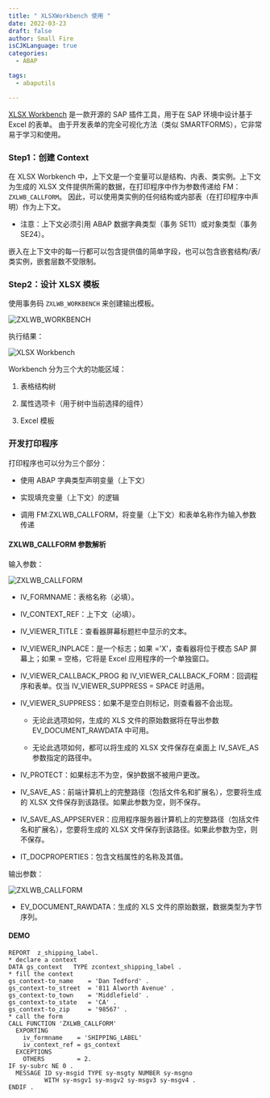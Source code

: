 ```yaml
---
title: " XLSXWorkbench 使用 "
date: 2022-03-23
draft: false
author: Small Fire
isCJKLanguage: true
categories: 
  - ABAP

tags: 
  - abaputils

---
```


[XLSX Workbench](https://sites.google.com/site/sapxlwb/home/eng) 是一款开源的 SAP 插件工具，用于在 SAP 环境中设计基于 Excel 的表单。 由于开发表单的完全可视化方法（类似 SMARTFORMS），它非常易于学习和使用。

### Step1：创建 Context

在 XLSX Worbkench 中，上下文是一个变量可以是结构、内表、类实例。上下文为生成的 XLSX 文件提供所需的数据，在打印程序中作为参数传递给 FM：`ZXLWB_CALLFORM`。 因此，可以使用类实例的任何结构或内部表（在打印程序中声明）作为上下文。 

- 注意：上下文必须引用 ABAP 数据字典类型（事务 SE11）或对象类型（事务 SE24）。

嵌入在上下文中的每一行都可以包含提供值的简单字段，也可以包含嵌套结构/表/类实例，嵌套层数不受限制。

### Step2：设计 XLSX 模板

使用事务码 `ZXLWB_WORKBENCH` 来创建输出模板。

![ZXLWB_WORKBENCH](/images/ABAP/ABAP_XLSXWorkbench1.png)

执行结果：

![XLSX Workbench](/images/ABAP/ABAP_XLSXWorkbench2.png)

Workbench 分为三个大的功能区域：

1. 表格结构树

2. 属性选项卡（用于树中当前选择的组件）

3. Excel 模板

### 开发打印程序

打印程序也可以分为三个部分：

- 使用 ABAP 字典类型声明变量（上下文）

- 实现填充变量（上下文）的逻辑


- 调用 FM:ZXLWB_CALLFORM，将变量（上下文）和表单名称作为输入参数传递

#### ZXLWB_CALLFORM 参数解析

输入参数：

![ZXLWB_CALLFORM](/images/ABAP/ABAP_XLSXWorkbench3.png)

- IV_FORMNAME：表格名称（必填）。

- IV_CONTEXT_REF：上下文（必填）。
- IV_VIEWER_TITLE：查看器屏幕标题栏中显示的文本。

- IV_VIEWER_INPLACE：是一个标志；如果 ='X'，查看器将位于模态 SAP 屏幕上；如果 = 空格，它将是 Excel 应用程序的一个单独窗口。

- IV_VIEWER_CALLBACK_PROG 和 IV_VIEWER_CALLBACK_FORM：回调程序和表单。仅当 IV_VIEWER_SUPPRESS = SPACE 时适用。

- IV_VIEWER_SUPPRESS：如果不是空白则标记，则查看器不会出现。

  - 无论此选项如何，生成的 XLS 文件的原始数据将在导出参数 EV_DOCUMENT_RAWDATA 中可用。

  - 无论此选项如何，都可以将生成的 XLSX 文件保存在桌面上 IV_SAVE_AS 参数指定的路径中。

- IV_PROTECT：如果标志不为空，保护数据不被用户更改。

- IV_SAVE_AS：前端计算机上的完整路径（包括文件名和扩展名），您要将生成的 XLSX 文件保存到该路径。如果此参数为空，则不保存。

- IV_SAVE_AS_APPSERVER：应用程序服务器计算机上的完整路径（包括文件名和扩展名），您要将生成的 XLSX 文件保存到该路径。如果此参数为空，则不保存。

- IT_DOCPROPERTIES：包含文档属性的名称及其值。

输出参数：

![ZXLWB_CALLFORM](/images/ABAP/ABAP_XLSXWorkbench3_1.png)

- EV_DOCUMENT_RAWDATA：生成的 XLS 文件的原始数据，数据类型为字节序列。

#### DEMO

```ABAP
REPORT  z_shipping_label.
* declare a context
DATA gs_context   TYPE zcontext_shipping_label .
* fill the context
gs_context-to_name    = 'Dan Tedford' .
gs_context-to_street  = '811 Alworth Avenue' .
gs_context-to_town    = 'Middlefield' .
gs_context-to_state   = 'CA' .
gs_context-to_zip     = '98567' .
* call the form
CALL FUNCTION 'ZXLWB_CALLFORM'
  EXPORTING
    iv_formname    = 'SHIPPING_LABEL'
    iv_context_ref = gs_context
  EXCEPTIONS
    OTHERS         = 2.
IF sy-subrc NE 0 .
  MESSAGE ID sy-msgid TYPE sy-msgty NUMBER sy-msgno
          WITH sy-msgv1 sy-msgv2 sy-msgv3 sy-msgv4 .
ENDIF .
```

